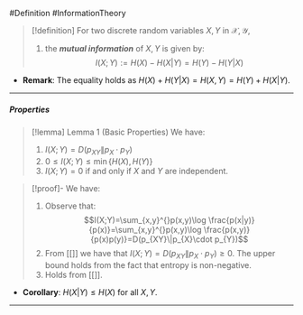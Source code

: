 #Definition #InformationTheory 

> [!definition]
> For two discrete random variables $X,Y$ in $\mathcal{X},\mathcal{Y}$, 
> 1. the ***mutual information*** of $X,Y$ is given by: $$I(X;Y):=H(X) - H(X|Y)=H(Y)-H(Y|X)$$
- **Remark**: The equality holds as $H(X)+H(Y|X)=H(X,Y)=H(Y)+H(X|Y)$.
---
##### Properties
> [!lemma] Lemma 1 (Basic Properties)
> We have:
> 1. $I(X;Y)=D(p_{XY}\|p_{X}\cdot p_{Y})$
> 2. $0\leq I(X;Y)\leq \min\{ H(X),H(Y) \}$
> 2. $I(X;Y)=0$ if and only if $X$ and $Y$ are independent.

> [!proof]-
> We have:
> 1. Observe that: $$I(X;Y)=\sum_{x,y}^{}p(x,y)\log \frac{p(x|y)}{p(x)}=\sum_{x,y}^{}p(x,y)\log \frac{p(x,y)}{p(x)p(y)}=D(p_{XY}\|p_{X}\cdot p_{Y})$$
> 2. From [[]] we have that $I(X;Y)=D(p_{XY}\|p_{X}\cdot p_{Y})\geq 0$. The upper bound holds from the fact that entropy is non-negative.
> 3. Holds from [[]].
- **Corollary**: $H(X|Y)\leq H(X)$ for all $X,Y$. 
---

